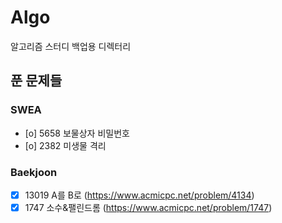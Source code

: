 # Algo

알고리즘 스터디 백업용 디렉터리

## 푼 문제들
### SWEA
  - [o] 5658 보물상자 비밀번호
  - [o] 2382 미생물 격리

### Baekjoon
  - [x] 13019	A를 B로 (https://www.acmicpc.net/problem/4134)
  - [x] 1747 소수&팰린드롬 (https://www.acmicpc.net/problem/1747)
